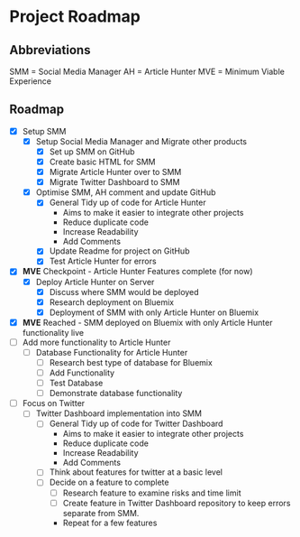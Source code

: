 # Project Roadmap

## Abbreviations
SMM = Social Media Manager
AH = Article Hunter
MVE = Minimum Viable Experience

## Roadmap
- [x] Setup SMM
	- [x] Setup Social Media Manager and Migrate other products
		- [x] Set up SMM on GitHub
		- [x] Create basic HTML for SMM
		- [x] Migrate Article Hunter over to SMM
		- [x] Migrate Twitter Dashboard to SMM
	- [x] Optimise SMM, AH comment and update GitHub
		- [x] General Tidy up of code for Article Hunter
			* Aims to make it easier to integrate other projects
			* Reduce duplicate code
			* Increase Readability
			* Add Comments
		- [x] Update Readme for project on GitHub
		- [x] Test Article Hunter for errors
- [x] **MVE** Checkpoint - Article Hunter Features complete (for now)
	- [x] Deploy Article Hunter on Server
		- [x] Discuss where SMM would be deployed
		- [x] Research deployment on Bluemix
		- [x] Deployment of SMM with only Article Hunter on Bluemix
- [x] **MVE** Reached - SMM deployed on Bluemix with only Article Hunter functionality live
- [ ] Add more functionality to Article Hunter
	- [ ] Database Functionality for Article Hunter
		- [ ] Research best type of database for Bluemix
		- [ ] Add Functionality
		- [ ] Test Database
		- [ ] Demonstrate database functionality
- [ ] Focus on Twitter
	- [ ] Twitter Dashboard implementation into SMM
		- [ ] General Tidy up of code for Twitter Dashboard
			* Aims to make it easier to integrate other projects
			* Reduce duplicate code
			* Increase Readability
			* Add Comments
		- [ ] Think about features for twitter at a basic level
		- [ ] Decide on a feature to complete
			- [ ] Research feature to examine risks and time limit
			- [ ] Create feature in Twitter Dashboard repository to keep errors separate from SMM.
			* Repeat for a few features

